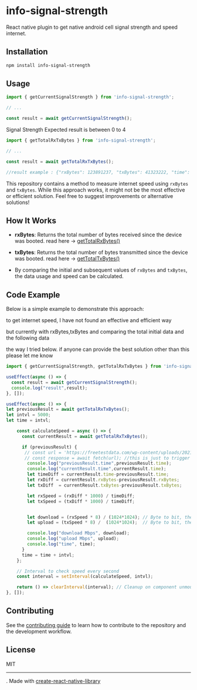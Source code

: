 # info-signal-strength

React native plugin to get native android cell signal strength and speed internet.

## Installation

```sh
npm install info-signal-strength
```

## Usage

```js
import { getCurrentSignalStrength } from 'info-signal-strength';

// ...

const result = await getCurrentSignalStrength();
```

Signal Strength Expected result is between 0 to 4


```js
import { getTotalRxTxBytes } from 'info-signal-strength';

// ...

const result = await getTotalRxTxBytes();

//result example : {"rxBytes": 123891237, "txBytes": 41323222, "time": 1453432323}
```
This repository contains a method to measure internet speed using `rxBytes` and `txBytes`. While this approach works, it might not be the most effective or efficient solution. Feel free to suggest improvements or alternative solutions!

## How It Works
- **rxBytes**: Returns the total number of bytes received since the device was booted. read here -> [getTotalRxBytes()](https://developer.android.com/reference/android/net/TrafficStats#getTotalRxBytes())
- **txBytes**: Returns the total number of bytes transmitted since the device was booted. read here -> [getTotalTxBytes()](https://developer.android.com/reference/android/net/TrafficStats#getTotalTxBytes())

- By comparing the initial and subsequent values of `rxBytes` and `txBytes`, the data usage and speed can be calculated.

## Code Example
Below is a simple example to demonstrate this approach:

to get internet speed, I have not found an effective and efficient way

but currently with rxBytes,txBytes and comparing the total initial data and the following data


the way I tried below. if anyone can provide the best solution other than this please let me know

```js
import { getCurrentSignalStrength, getTotalRxTxBytes } from 'info-signal-strength';

useEffect(async () => {
  const result = await getCurrentSignalStrength();
  console.log("result",result);
}, []);

useEffect(async () => {
let previousResult = await getTotalRxTxBytes();
let intvl = 5000;
let time = intvl;

    const calculateSpeed = async () => {
      const currentResult = await getTotalRxTxBytes();

      if (previousResult) {
       // const url = 'https://freetestdata.com/wp-content/uploads/2021/09/1-MB-DOC.doc'; //this is just to trigger data movement, delete this, it will crash
       // const response = await fetch(url); //this is just to trigger data movement, delete this, it will crash
        console.log("previousResult.time",previousResult.time);
        console.log("currentResult.time",currentResult.time);
        let timeDiff = currentResult.time-previousResult.time;
        let rxDiff = currentResult.rxBytes-previousResult.rxBytes;
        let txDiff  = currentResult.txBytes-previousResult.txBytes;

        let rxSpeed = (rxDiff * 1000) / timeDiff;
        let txSpeed = (txDiff * 1000) / timeDiff;


        let download = (rxSpeed * 8) / (1024*1024); // Byte to bit, then to megabit
        let upload = (txSpeed * 8) /  (1024*1024);  // Byte to bit, then to megabit

        console.log("download Mbps", download);
        console.log("upload Mbps", upload);
        console.log("time", time);
      }
      time = time + intvl;
    };

    // Interval to check speed every second
    const interval = setInterval(calculateSpeed, intvl);

    return () => clearInterval(interval); // Cleanup on component unmount
}, []);

```




## Contributing

See the [contributing guide](CONTRIBUTING.md) to learn how to contribute to the repository and the development workflow.

## License

MIT

---

.
Made with [create-react-native-library](https://github.com/callstack/react-native-builder-bob)
